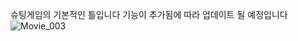 슈팅게임의 기본적인 틀입니다
기능이 추가됨에 따라 업데이트 될 예정입니다
![Movie_003](https://github.com/user-attachments/assets/d1b61335-ac77-47e8-a77b-2a41acd754e0)

